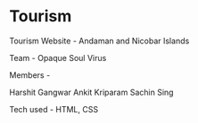 # Tourism

Tourism Website - Andaman and Nicobar Islands

Team - Opaque Soul Virus

Members - 

Harshit Gangwar 
Ankit Kriparam
Sachin Sing

Tech used - HTML, CSS
